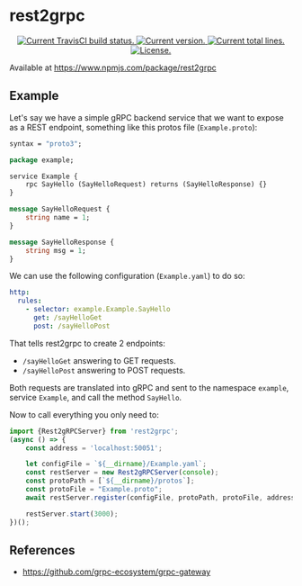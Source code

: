 # rest2grpc

<p align="center">
  <a href="https://travis-ci.com/github/rodoufu/rest2grpc">
    <img src="https://api.travis-ci.com/rodoufu/rest2grpc.svg?branch=main" alt="Current TravisCI build status.">
  </a>
  <a href="https://github.com/rodoufu/rest2grpc/releases">
    <img src="https://badge.fury.io/gh/rodoufu%2Frest2grpc.svg" alt="Current version.">
  </a>
  <!--
  <a href='https://coveralls.io/github/rodoufu/rest2grpc'>
    <img src='https://coveralls.io/repos/github/rodoufu/rest2grpc/badge.svg' alt='Coverage Status' />
  </a>
  -->
  <a href="https://github.com/rodoufu/rest2grpc">
      <img src="https://tokei.rs/b1/github/rodoufu/rest2grpc?category=lines" alt="Current total lines.">
    </a>
  <a href="https://github.com/rodoufu/rest2grpc/blob/main/LICENSE">
    <img src="https://img.shields.io/badge/license-MIT-blue.svg" alt="License.">
  </a>
</p>

Available at https://www.npmjs.com/package/rest2grpc

## Example

Let's say we have a simple gRPC backend service that we want to expose as a REST endpoint,
something like this protos file (`Example.proto`):
```proto
syntax = "proto3";

package example;

service Example {
	rpc SayHello (SayHelloRequest) returns (SayHelloResponse) {}
}

message SayHelloRequest {
	string name = 1;
}

message SayHelloResponse {
	string msg = 1;
}
```

We can use the following configuration (`Example.yaml`) to do so:
```yaml
http:
  rules:
    - selector: example.Example.SayHello
      get: /sayHelloGet
      post: /sayHelloPost
```

That tells rest2grpc to create 2 endpoints:
- `/sayHelloGet` answering to GET requests.
- `/sayHelloPost` answering to POST requests.

Both requests are translated into gRPC and sent to the namespace `example`, service `Example`, 
and call the method `SayHello`.

Now to call everything you only need to:
```ts
import {Rest2gRPCServer} from 'rest2grpc';
(async () => {
	const address = 'localhost:50051';

	let configFile = `${__dirname}/Example.yaml`;
	const restServer = new Rest2gRPCServer(console);
	const protoPath = [`${__dirname}/protos`];
	const protoFile = "Example.proto";
	await restServer.register(configFile, protoPath, protoFile, address);

	restServer.start(3000);
})();
```

## References

- https://github.com/grpc-ecosystem/grpc-gateway
